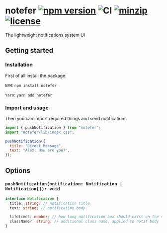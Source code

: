 # notefer [![npm version](https://badgen.net/npm/v/notefer)](https://www.npmjs.com/package/notefer) ![CI](https://github.com/Saionaro/notefer/workflows/CI/badge.svg?branch=master) [![minzip](https://badgen.net/bundlephobia/minzip/notefer)](https://bundlephobia.com/result?p=notefer) [![license](https://badgen.net/github/license/micromatch/micromatch)]()

The lightweight notifications system UI

## Getting started

### Installation

First of all install the package:

`NPM`: `npm install notefer`

`Yarn`: `yarn add notefer`

### Import and usage

Then you can import required things and send notifications

```js
import { pushNotification } from "notefer";
import "notefer/lib/index.css";

pushNotification({
  title: "Direct Message",
  text: "Alex: How are you?",
});
```

## Options

### `pushNotification(notification: Notification | Notification[]): void`

```ts
interface Notification {
  title: string; // notification title
  text: string; // notification body

  lifetime?: number; // how long notification box should exist on the screen
  className?: string; // additional class name, applied to notif body
}
```
